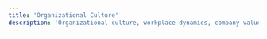 ```yaml
---
title: 'Organizational Culture'
description: 'Organizational culture, workplace dynamics, company values, team culture, and building positive work environments.'
---
```

